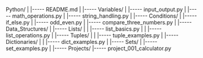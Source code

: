 Python/
|
|----- README.md
|
|----- Variables/
|      |----- input_output.py
|      |----- math_operations.py
|      |----- string_handling.py
|
|----- Conditions/
|      |----- if_else.py
|      |----- odd_even.py
|      |----- compare_three_numbers.py
|
|----- Data_Structures/
|      |----- Lists/
|      |      |----- list_basics.py
|      |      |----- list_operations.py
|      |----- Tuples/
|      |      |----- tuple_examples.py
|      |----- Dictionaries/
|      |      |----- dict_examples.py
|      |----- Sets/
|             |----- set_examples.py
|
|----- Projects/
|----- project_001_calculator.py
